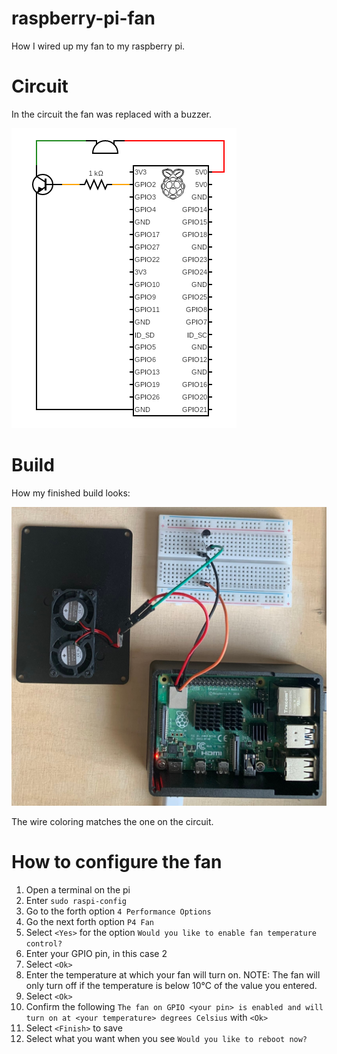 # raspberry-pi-fan

How I wired up my fan to my raspberry pi.

# Circuit

In the circuit the fan was replaced with a buzzer.

![Image of the circuit](circuit/circuit.png "circuit")

# Build

How my finished build looks:

![Image of finished build](build/build.jpeg "finished build")

The wire coloring matches the one on the circuit.

# How to configure the fan

1. Open a terminal on the pi
2. Enter ```sudo raspi-config```
3. Go to the forth option ```4 Performance Options```
4. Go the next forth option ```P4 Fan```
5. Select ```<Yes>``` for the option ```Would you like to enable fan temperature control?```
6. Enter your GPIO pin, in this case 2
7. Select ```<Ok>```
8. Enter the temperature at which your fan will turn on. NOTE: The fan will only turn off if the temperature is below 10°C of the value you entered.
9. Select ```<Ok>```
10. Confirm the following ```The fan on GPIO <your pin> is enabled and will turn on at <your temperature> degrees Celsius``` with ```<Ok>```
11. Select ```<Finish>``` to save
12. Select what you want when you see ```Would you like to reboot now?```

